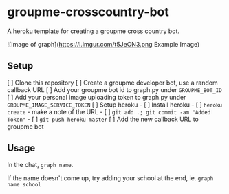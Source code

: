 # groupme-crosscountry-bot

A heroku template for creating a groupme cross country bot.

![Image of graph](https://i.imgur.com/t5JeON3.png Example Image)

## Setup

[ ] Clone this repository
[ ] Create a groupme developer bot, use a random callback URL
[ ] Add your groupme bot id to graph.py under `GROUPME_BOT_ID`
[ ] Add your personal image uploading token to graph.py under `GROUPME_IMAGE_SERVICE_TOKEN`
[ ] Setup heroku
    - [ ] Install heroku
    - [ ] `heroku create` - make a note of the URL
    - [ ] `git add .; git commit -am "Added Token"`
    - [ ] `git push heroku master`
[ ] Add the new callback URL to groupme bot

## Usage

In the chat, `graph name`.

If the name doesn't come up, try adding your school at the end, ie. `graph name school`
